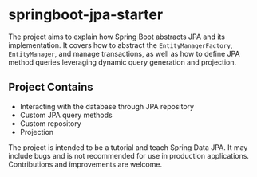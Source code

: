 # springboot-jpa-starter

The project aims to explain how Spring Boot abstracts JPA and its implementation.
It covers how to abstract the `EntityManagerFactory`, `EntityManager`, 
and manage transactions, as well as how to define JPA method queries leveraging dynamic query generation and projection.

## Project Contains
- Interacting with the database through JPA repository
- Custom JPA query methods
- Custom repository
- Projection

The project is intended to be a tutorial and teach Spring Data JPA. It may include bugs and is not recommended for use in production applications. Contributions and improvements are welcome.
